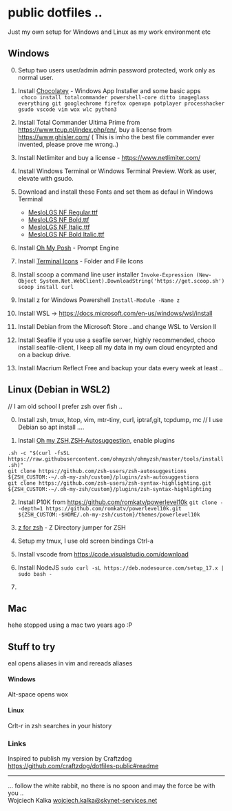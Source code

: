 # public dotfiles .. 
Just my own setup for Windows and Linux as my work environment etc


## Windows

0. Setup two users user/admin admin password protected, work only as normal user.  

1. Install [Chocolatey](https://chocolatey.org/) - Windows App Installer and some basic apps <br>
` choco install totalcommander powershell-core ditto imageglass everything git googlechrome firefox openvpn potplayer processhacker gsudo vscode vim wox wlc python3`

2. Install Total Commander Ultima Prime from https://www.tcup.pl/index.php/en/, buy a license from https://www.ghisler.com/ (
This is imho the best file commander ever invented, please prove me wrong..)

3. Install Netlimiter and buy a license - https://www.netlimiter.com/

4. Install Windows Terminal or Windows Terminal Preview. Work as user, elevate with gsudo.

5. Download and install these Fonts and set them as defaul in Windows Terminal
   - [MesloLGS NF Regular.ttf](
       https://github.com/romkatv/powerlevel10k-media/raw/master/MesloLGS%20NF%20Regular.ttf)
   - [MesloLGS NF Bold.ttf](
       https://github.com/romkatv/powerlevel10k-media/raw/master/MesloLGS%20NF%20Bold.ttf)
   - [MesloLGS NF Italic.ttf](
       https://github.com/romkatv/powerlevel10k-media/raw/master/MesloLGS%20NF%20Italic.ttf)
   - [MesloLGS NF Bold Italic.ttf](
       https://github.com/romkatv/powerlevel10k-media/raw/master/MesloLGS%20NF%20Bold%20Italic.ttf)

6. Install [Oh My Posh](https://ohmyposh.dev/) - Prompt Engine

7. Install [Terminal Icons](https://github.com/devblackops/Terminal-Icons) - Folder and File Icons

8. Install scoop a command line user installer
`Invoke-Expression (New-Object System.Net.WebClient).DownloadString('https://get.scoop.sh')`
`scoop install curl` 

9. Install z for Windows Powershell 
`Install-Module -Name z`

9. Install WSL -> https://docs.microsoft.com/en-us/windows/wsl/install

10. Install Debian from the Microsoft Store ..and change WSL to Version II

11. Install Seafile if you use a seafile server, highly recommended, choco install seafile-client, I keep all
my data in my own cloud encyrpted and on a backup drive. 

12. Install Macrium Reflect Free and backup your data every week at least ..


## Linux (Debian in WSL2)

// I am old school I prefer zsh over fish .. 

0. Install zsh, tmux, htop, vim, mtr-tiny, curl, iptraf,git, tcpdump, mc // I use Debian so apt install ....

1. Install [Oh my ZSH](https://ohmyz.sh),[ZSH-Autosuggestion](https://github.com/zsh-users/zsh-autosuggestions),  enable plugins<br>

`.sh -c "$(curl -fsSL https://raw.githubusercontent.com/ohmyzsh/ohmyzsh/master/tools/install.sh)"` <br>
`git clone https://github.com/zsh-users/zsh-autosuggestions ${ZSH_CUSTOM:-~/.oh-my-zsh/custom}/plugins/zsh-autosuggestions` <br>
`git clone https://github.com/zsh-users/zsh-syntax-highlighting.git ${ZSH_CUSTOM:-~/.oh-my-zsh/custom}/plugins/zsh-syntax-highlighting`


2. Install P10K from https://github.com/romkatv/powerlevel10k
`git clone --depth=1 https://github.com/romkatv/powerlevel10k.git ${ZSH_CUSTOM:-$HOME/.oh-my-zsh/custom}/themes/powerlevel10k` <br>

3. [z for zsh](https://github.com/agkozak/zsh-z) - Z Directory jumper for ZSH

4. Setup my tmux, I use old screen bindings Ctrl-a

5. Install vscode from https://code.visualstudio.com/download

6. Install NodeJS
`sudo curl -sL https://deb.nodesource.com/setup_17.x | sudo bash -` 

7. 
 
## Mac 
 
hehe stopped using a mac two years ago :P 

## Stuff to try

eal opens aliases in vim and rereads aliases

#### Windows
Alt-space opens wox

#### Linux
Crlt-r in zsh searches in your history

### Links
Inspired to publish my version by Craftzdog
https://github.com/craftzdog/dotfiles-public#readme

---
... follow the white rabbit, no there is no spoon and may the force be with you .. <br>
Wojciech Kalka <wojciech.kalka@skynet-services.net>
